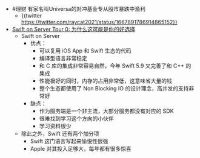 - #理财 有家名叫Universa的对冲基金专从股市暴跌中渔利
	- {{twitter https://twitter.com/raycat2021/status/1667891786914865152}}
- [Swift on Server Tour 0: 为什么这可能是你的好选择](https://blog.kevinzhow.com/posts/why-swift-on-server/zh)
	- Swift on Server
		- 优点：
			- 可以复用 iOS App 和 Swift 生态的代码
			- 编译型语言非常稳定
			- 和 C 库的集成非常容易自然，今年 Swift 5.9 又完善了和 C++ 的集成
			- 性能极好的同时，内存的占用非常低，这意味省大量的钱
			- 整个生态都使用了 Non Blocking IO 的设计理念，高并发的支持非常好
		- 缺点：
			- 作为服务端是一个非主流，大部分服务都没有对应的 SDK
			- 很难找到学习这个方向的小伙伴
			- 学习资料很少
	- 除此之外，Swift 还有两个加分项
		- Swift 这门语言写起来愉悦性很强
		- Apple 对其投入足够大，每年都有很多惊喜
